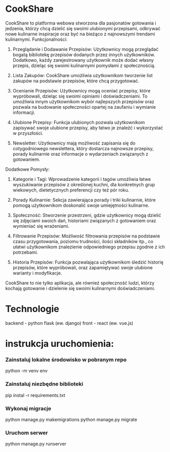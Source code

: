 # CookShare
CookShare to platforma webowa stworzona dla pasjonatów gotowania i jedzenia, którzy chcą dzielić się swoimi ulubionymi przepisami, odkrywać nowe kulinarne inspiracje oraz być na bieżąco z najnowszymi trendami kulinarnymi.
Funkcjonalności:

1. Przeglądanie i Dodawanie Przepisów: Użytkownicy mogą przeglądać bogatą bibliotekę przepisów dodanych przez innych użytkowników. Dodatkowo, każdy zarejestrowany użytkownik może dodać własny przepis, dzieląc się swoimi kulinarnymi pomysłami z społecznością.

2. Lista Zakupów: CookShare umożliwia użytkownikom tworzenie list zakupów na podstawie przepisów, które chcą przygotować.

3. Ocenianie Przepisów: Użytkownicy mogą oceniać przepisy, które wypróbowali, dzieląc się swoimi opiniami i doświadczeniami. To umożliwia innym użytkownikom wybór najlepszych przepisów oraz pozwala na budowanie społeczności opartej na zaufaniu i wymianie informacji.

4. Ulubione Przepisy: Funkcja ulubionych pozwala użytkownikom zapisywać swoje ulubione przepisy, aby łatwo je znaleźć i wykorzystać w przyszłości.

5. Newsletter: Użytkownicy mają możliwość zapisania się do cotygodniowego newslettera, który dostarcza najnowsze przepisy, porady kulinarnie oraz informacje o wydarzeniach związanych z gotowaniem.

Dodatkowe Pomysły:

1. Kategorie i Tagi: Wprowadzenie kategorii i tagów umożliwia łatwe wyszukiwanie przepisów z określonej kuchni, dla konkretnych grup wiekowych, dietetycznych preferencji czy też pór roku.

2. Porady Kulinarnie: Sekcja zawierająca porady i triki kulinarnie, które pomogą użytkownikom doskonalić swoje umiejętności kulinarne.

3. Społeczność: Stworzenie przestrzeni, gdzie użytkownicy mogą dzielić się zdjęciami swoich dań, historiami związanych z gotowaniem oraz wymieniać się wrażeniami.

4. Filtrowanie Przepisów: Możliwość filtrowania przepisów na podstawie czasu przygotowania, poziomu trudności, ilości składników itp., co ułatwi użytkownikom znalezienie odpowiedniego przepisu zgodnie z ich potrzebami.

5. Historia Przepisów: Funkcja pozwalająca użytkownikom śledzić historię przepisów, które wypróbowali, oraz zapamiętywać swoje ulubione warianty i modyfikacje.

CookShare to nie tylko aplikacja, ale również społeczność ludzi, którzy kochają gotowanie i dzielenie się swoimi kulinarnymi doświadczeniami.


# Technologie

backend - python flask (ew. django)
front - react (ew. vue.js)


# instrukcja uruchomienia:

 ### Zainstaluj lokalne środowisko w pobranym repo 
 python -m venv env

 ### Zainstaluj niezbędne biblioteki
 pip instal -r requirements.txt

 ### Wykonaj migracje
 python manage.py makemigrations
 python manage.py migrate

 ### Uruchom serwer
 python manage.py runserver

